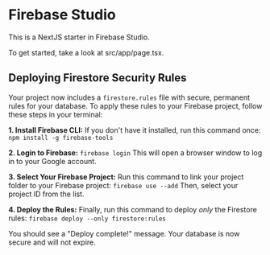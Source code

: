 # Firebase Studio

This is a NextJS starter in Firebase Studio.

To get started, take a look at src/app/page.tsx.

## Deploying Firestore Security Rules

Your project now includes a `firestore.rules` file with secure, permanent rules for your database. To apply these rules to your Firebase project, follow these steps in your terminal:

**1. Install Firebase CLI:**
If you don't have it installed, run this command once:
`npm install -g firebase-tools`

**2. Login to Firebase:**
`firebase login`
This will open a browser window to log in to your Google account.

**3. Select Your Firebase Project:**
Run this command to link your project folder to your Firebase project:
`firebase use --add`
Then, select your project ID from the list.

**4. Deploy the Rules:**
Finally, run this command to deploy *only* the Firestore rules:
`firebase deploy --only firestore:rules`

You should see a "Deploy complete!" message. Your database is now secure and will not expire.
